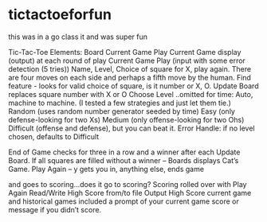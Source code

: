 # tictactoeforfun
this was in a go class it and was super fun

Tic-Tac-Toe Elements:
Board
Current Game Play
Current Game display (output) at each round of play
Current Game Play (input with some error detection (5 tries))
Name, Level, Choice of square for X, play again.
There are four moves on each side and perhaps a fifth move by the human.
Find feature - looks for valid choice of square, is it number or X, O.
Update Board replaces square number with X or O
Choose Level
..omitted for time: Auto, machine to machine. (I tested a few strategies and just let them tie.)
Random (uses random number generator seeded by time)
Easy (only defense-looking for two Xs)
Medium (only offense-looking for two Ohs)
Difficult (offense and defense), but you can beat it.
Error Handle: if no level chosen, defaults to Difficult

End of Game checks for three in a row and a winner after each Update Board.
If all squares are filled without a winner – Boards displays Cat’s Game.
Play Again – y gets you in, anything else, ends game 

and goes to scoring...does it go to scoring? 
Scoring rolled over with Play Again
Read/Write High Score from/to file
Output High Score current game and historical games included a prompt of your current game
score or message if you didn’t score.
